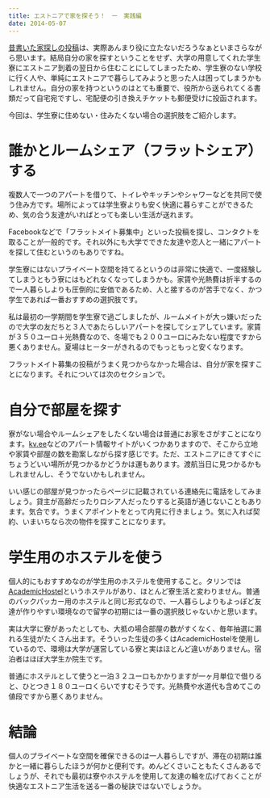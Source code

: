 ```yaml
---
title: エストニアで家を探そう！　ー　実践編
date: 2014-05-07
---
```


[昔書いた家探しの投稿](/post/67066343052/)は、実際あんまり役に立たないだろうなぁといまさらながら思います。結局自分の家を探すということをせず、大学の用意してくれた学生寮にエストニア到着の翌日から住むことにしてしまったため、学生寮のない学校に行く人や、単純にエストニアで暮らしてみようと思った人は困ってしまうかもしれません。自分の家を持つというのはとても重要で、役所から送られてくる書類だって自宅宛ですし、宅配便の引き換えチケットも郵便受けに投函されます。

今回は、学生寮に住めない・住みたくない場合の選択肢をご紹介します。

# 誰かとルームシェア（フラットシェア）する
複数人で一つのアパートを借りて、トイレやキッチンやシャワーなどを共同で使う住み方です。場所によっては学生寮よりも安く快適に暮らすことができるため、気の合う友達がいればとっても楽しい生活が送れます。

Facebookなどで「フラットメイト募集中」といった投稿を探し、コンタクトを取ることが一般的です。それ以外にも大学でできた友達や恋人と一緒にアパートを探して住むというのもありですね。

学生寮にはないプライベート空間を持てるというのは非常に快適で、一度経験してしまうともう寮にはもどれなくなってしまうかも。家賃や光熱費は折半するので一人暮らしよりも圧倒的に安価であるため、人と接するのが苦手でなく、かつ学生であれば一番おすすめの選択肢です。

私は最初の一学期間を学生寮で過ごしましたが、ルームメイトが大っ嫌いだったので大学の友だちと３人であたらしいアパートを探してシェアしています。家賃が３５０ユーロ＋光熱費なので、冬場でも２００ユーロにみたない程度ですから悪くありません。夏場はヒーターがきれるのでもっともっと安くなります。

フラットメイト募集の投稿がうまく見つからなかった場合は、自分が家を探すことになります。それについては次のセクションで。

# 自分で部屋を探す
寮がない場合やルームシェアをしたくない場合は普通にお家をさがすことになります。[kv.ee](http://kv.ee/)などのアパート情報サイトがいくつかありますので、そこから立地や家賃や部屋の数を勘案しながら探す感じです。ただ、エストニアにきてすぐにちょうどいい場所が見つかるかどうかは運もあります。渡航当日に見つかるかもしれませんし、そうでないかもしれません。

いい感じの部屋が見つかったらページに記載されている連絡先に電話をしてみましょう。貸主が高齢だったりロシア人だったりすると英語が通じないこともあります。気合です。うまくアポイントをとって内見に行きましょう。気に入れば契約、いまいちなら次の物件を探すことになります。

# 学生用のホステルを使う
個人的にもおすすめなのが学生用のホステルを使用すること。タリンでは[AcademicHostel](http://www.academichostel.com/)というホステルがあり、ほとんど寮生活と変わりません。普通のバックパッカー用のホステルと同じ形式なので、一人暮らしよりもよっぽど友達が作りやすい環境なので留学の初期には一番の選択肢じゃないかと思います。

実は大学に寮があったとしても、大抵の場合部屋の数がすくなく、毎年抽選に漏れる生徒がたくさん出ます。そういった生徒の多くはAcademicHostelを使用しているので、環境は大学が運営している寮と実はほとんど違いがありません。宿泊者はほぼ大学生か院生です。

普通にホステルとして使うと一泊３２ユーロもかかりますが一ヶ月単位で借りると、ひとつき１８０ユーロくらいですむそうです。光熱費や水道代も含めてこの値段ですから悪くありません。

# 結論
個人のプライベートな空間を確保できるのは一人暮らしですが、滞在の初期は誰かと一緒に暮らしたほうが何かと便利です。めんどくさいこともたくさんあるでしょうが、それでも最初は寮やホステルを使用して友達の輪を広げておくことが快適なエストニア生活を送る一番の秘訣ではないでしょうか。

